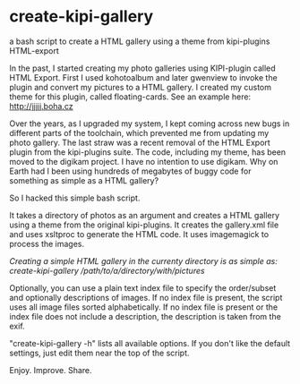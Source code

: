 # create-kipi-gallery
a bash script to create a HTML gallery using a theme from kipi-plugins HTML-export

In the past, I started creating my photo galleries using KIPI-plugin called HTML Export. First I used kohotoalbum and later gwenview to invoke the plugin and convert my pictures to a HTML gallery.
I created my custom theme for this plugin, called floating-cards. See an
example here: http://jjjjj.boha.cz

Over the years, as I upgraded my system, I kept coming across new bugs in different parts of the toolchain, which prevented me from updating my photo gallery.
The last straw was a recent removal of the HTML Export plugin from the kipi-plugins suite. The code, including my theme, has been moved to the digikam project. I have no intention to use digikam. Why on Earth had I been using hundreds of megabytes of buggy code for something as simple as a HTML gallery?

So I hacked this simple bash script. 

It takes a directory of photos as an argument and creates a HTML gallery using a theme from the original kipi-plugins.
It creates the gallery.xml file and uses xsltproc to generate the HTML code. It uses imagemagick to process the images.

*Creating a simple HTML gallery in the currenty directory is as simple as:
create-kipi-gallery /path/to/a/directory/with/pictures*

Optionally, you can use a plain text index file to specify the order/subset and optionally descriptions of images. If no index file is present, the script uses all image files sorted alphabetically. If no index file is present or the index file does not include a description, the description is taken from the exif.

"create-kipi-gallery -h" lists all available options.
If you don't like the default settings, just edit them near the top of the script.


Enjoy. Improve. Share.
